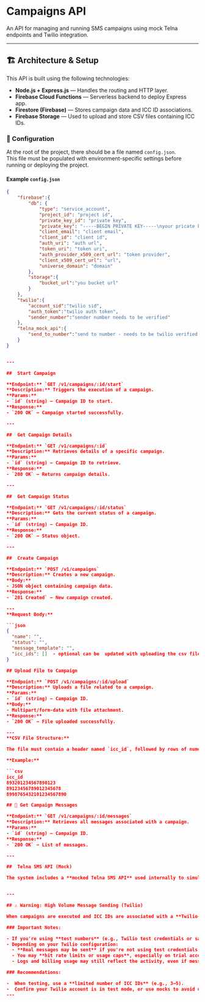 #  Campaigns API

An API for managing and running SMS campaigns using mock Telna endpoints and Twilio integration.

---

## 🏗️ Architecture & Setup

This API is built using the following technologies:

- **Node.js + Express.js** — Handles the routing and HTTP layer.
- **Firebase Cloud Functions** — Serverless backend to deploy Express app.
- **Firestore (Firebase)** — Stores campaign data and ICC ID associations.
- **Firebase Storage** — Used to upload and store CSV files containing ICC IDs.

### 🔧 Configuration

At the root of the project, there should be a file named `config.json`.  
This file must be populated with environment-specific settings before running or deploying the project.

#### Example `config.json`

```json
{
    "firebase":{
        "db": {
            "type": "service_account",
            "project_id": "project id",
            "private_key_id": "private key",
            "private_key": "-----BEGIN PRIVATE KEY-----\nyour pricate key\nYqREOt9a/b5L/Kf/ZgFX\n-----END PRIVATE KEY-----\n",
            "client_email": "client email",
            "client_id": "client id",
            "auth_uri": "auth url",
            "token_uri": "token uri",
            "auth_provider_x509_cert_url": "token provider",
            "client_x509_cert_url": "url",
            "universe_domain": "domain"
        },
        "storage":{
            "bucket_url":"you bucket url"
        }
    },
    "twilio":{
        "account_sid":"twilio sid",
        "auth_token":"twilio auth token",
        "sender_number":"sender number needs to be verified"
    },
    "telna_mock_api":{
        "send_to_number":"send to number - needs to be twilio verified to accept messages for testing"
    }
}


---

##  Start Campaign

**Endpoint:** `GET /v1/campaigns/:id/start`  
**Description:** Triggers the execution of a campaign.  
**Params:**
- `id` (string) — Campaign ID to start.  
**Response:**  
- `200 OK` — Campaign started successfully.

---

##  Get Campaign Details

**Endpoint:** `GET /v1/campaigns/:id`  
**Description:** Retrieves details of a specific campaign.  
**Params:**
- `id` (string) — Campaign ID to retrieve.  
**Response:**  
- `200 OK` — Returns campaign details.

---

##  Get Campaign Status

**Endpoint:** `GET /v1/campaigns/:id/status`  
**Description:** Gets the current status of a campaign.  
**Params:**
- `id` (string) — Campaign ID.  
**Response:**  
- `200 OK` — Status object.

---

##  Create Campaign

**Endpoint:** `POST /v1/campaigns`  
**Description:** Creates a new campaign.  
**Body:**  
- JSON object containing campaign data.  
**Response:**  
- `201 Created` — New campaign created.

---
**Request Body:**

```json
{
  "name": "",
  "status": "",
  "message_template": "",
  "icc_ids": []  - optional can be  updated with uploading the csv file
}

## Upload File to Campaign

**Endpoint:** `POST /v1/campaigns/:id/upload`  
**Description:** Uploads a file related to a campaign.  
**Params:**
- `id` (string) — Campaign ID.  
**Body:**  
- Multipart/form-data with file attachment.  
**Response:**  
- `200 OK` — File uploaded successfully.

---
**CSV File Structure:**

The file must contain a header named `icc_id`, followed by rows of numeric ICC ID values.

**Example:**

```csv
icc_id
893201234567890123
89123456789012345678
8998765432101234567890

## 💬 Get Campaign Messages

**Endpoint:** `GET /v1/campaigns/:id/messages`  
**Description:** Retrieves all messages associated with a campaign.  
**Params:**
- `id` (string) — Campaign ID.  
**Response:**  
- `200 OK` — List of messages.

---

##  Telna SMS API (Mock)

The system includes a **mocked Telna SMS API** used internally to simulategetting phone numbers from icc_ids. 


---

## ⚠️ Warning: High Volume Message Sending (Twilio)

When campaigns are executed and ICC IDs are associated with a **Twilio-powered** SMS flow, the system attempts to send messages to all provided `icc_ids`. Numbers are returnrd from telna mock api.

### Important Notes:

- If you're using **test numbers** (e.g., Twilio test credentials or sandbox numbers), uploading a **large number of ICC IDs** and running the campaign will simulate sending a **high volume of messages**.
- Depending on your Twilio configuration:
  - **Real messages may be sent** if you're not using test credentials.
  - You may **hit rate limits or usage caps**, especially on trial accounts.
  - Logs and billing usage may still reflect the activity, even if messages aren’t delivered to real recipients.

### Recommendations:

-  When testing, use a **limited number of ICC IDs** (e.g., 3–5).
-  Confirm your Twilio account is in test mode, or use mocks to avoid unintentional messaging.
---
